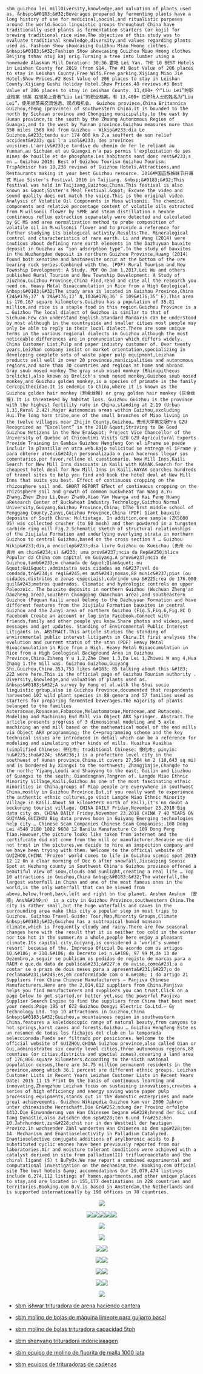 
```
sbm guizhou lei millDiversity,knowledge,and valuation of plants used as. &nbsp;&#0183;&#32;Beverages prepared by fermenting plants have a long history of use for medicinal,social,and ritualistic purposes around the world.Socio linguistic groups throughout China have traditionally used plants as fermentation starters (or koji) for brewing traditional rice wine.The objective of this study was to evaluate traditional knowledge,diversity,and values regarding plants used as. Fashion Show showcasing Guizhou Miao Hmong clothes. &nbsp;&#0183;&#32;Fashion Show showcasing Guizhou Miao Hmong clothes Beijing tshav ntuj kaj nrig.Turning a tree into lumber using a homemade Alaskan Mill Duration: 30:36.雷艳 Lei Yan. THE 10 BEST Hotels in Leishan County for 2019 (from $14. The #1 Best Value of 206 places to stay in Leishan County.Free Wifi.Free parking.Xijiang Miao Jie Hotel.Show Prices.#2 Best Value of 206 places to stay in Leishan County.Xijiang Gushi Holiday Hotel.Show Prices.48 reviews.#3 Best Value of 206 places to stay in Leishan County. 13,400+ 个“Liu Lei”的职业档案 领英 在领英上查看“Liu Lei”的职业档案。有 13,400+ 位职场人士的姓名为“Liu Lei”，使用领英来交流信息、观点和机会。 Guizhou province,China Britannica Guizhou,sheng (province) of southwestern China.It is bounded to the north by Sichuan province and Chongqing municipality,to the east by Hunan province,to the south by the Zhuang Autonomous Region of Guangxi,and to the west by Yunnan province.Guizhou measures more than 350 miles (560 km) from Guizhou — Wikip&#233;dia Le Guizhou,&#233;tendu sur 174 000 km 2,a souffert de son relief accident&#233; qui l'a isol&#233; des provinces voisines.L'arriv&#233;e tardive du chemin de fer le reliant au Yunnan,au Sichuan et au Guangxi n'a pas permis l'exploitation de ses mines de houille et de phosphate.Les habitants sont donc rest&#233;s en … Guizhou 2019: Best of Guizhou Tourism Guizhou Tourism: TripAdvisor has 18,238 reviews of Guizhou Hotels,Attractions,and Restaurants making it your best Guizhou resource. 2016中国苗族姊妹节开幕式 Miao Sister's Festival 2016 in Taijiang. &nbsp;&#0183;&#32;This festival was held in Taijiang,Guizhou,China.This festival is also known as &quot;Sister's Meal Festival.&quot; Excuse the video and sound quality does not match the voice.This is the original video. Analysis of Volatile Oil Components in Musa wilsonii. The chemical components and relative percentage content of volatile oils extracted from M.wilsonii flower by SPME and steam distillation n hexane continuous reflux extraction separately were detected and calculated by GC MS and area normalization method to probe composition of volatile oil in M.wilsonii flower and to provide a reference for further studying its biological activity.Results:The. Mineralogical control and characteristics of rare earth. Li and Wang (2014) were cautious about defining rare earth elements in the Dazhuyuan bauxite deposit in Guizhou as “ion adsorption type”.In the study of bauxites in the Wuzhengdao deposit in northern Guizhou Province,Huang (2014) found both xenotime and bastnaesite occur at the bottom of the ore bearing rock series.Combined with the. (PDF) Rural Tourism and New Township Development: A Study. PDF On Jan 1,2017,Lei Wu and others published Rural Tourism and New Township Development: A Study of Jiuzhou,Guizhou Province,China Find,read and cite all the research you need on. Heavy Metal Bioaccumulation in Rice from a High Geological. &nbsp;&#0183;&#32;The study area is located in Guizhou Province,China (24&#176;37’ N 29&#176;13’ N,103&#176;36’ E 109&#176;35’ E).This area is 176,167 square kilometers.Guizhou has a population of 35.81 million,and rice is a staple food in this region.Guizhou Province is a … Guizhou The local dialect of Guizhou is similar to that of Sichuan.Few can understand English.Standard Mandarin can be understood by most although in the countryside and smaller cities most people may only be able to reply in their local dialect.There are some unique terms in the various regional dialects in Guizhou although the most noticeable differences are in pronunciation which differs widely. China Customer List,Pulp and paper industry customer of. Over twenty years,Leizhan company insist on market orientation,specializing in developing complete sets of waste paper pulp equipment,Leizhan products sell well in over 20 provinces,municipalities and autonomous regions,and more than 30 countries and regions at home and abroad. Gray snub nosed monkey The gray snub nosed monkey (Rhinopithecus brelichi),also known as Brelich's snub nosed monkey,Guizhou snub nosed monkey,and Guizhou golden monkey,is a species of primate in the family Cercopithecidae.It is endemic to China,where it is known as the Guizhou golden hair monkey (黔金丝猴) or gray golden hair monkey (灰金丝猴).It is threatened by habitat loss. Guizhou Guizhou is the province with the highest fertility rate in China,standing at 2.19 (Urban 1.31,Rural 2.42).Major Autonomous areas within Guizhou,excluding Hui.The long horn tribe,one of the small branches of Miao living in the twelve villages near Zhijin County,Guizhou… 贵州大学英文版Pro GZU Recognized as “Excellent” in the 2018 &quot;Striving to Be Good Guizhou Netizens in the New Era&quot; Project Vice Chancellor of the University of Quebec at Chicoutimi Visits GZU GZU Agricultural Experts Provide Training in Gambia Guizhou Hengfeng Con el iFrame se puede incluir la plantilla en otra web.Bajo solicitud se entrega el iFrame y para obtener atenci&#243;n personalizada o para hacernos llegar sus comentarios,por favor,rellene el cuestionario. New Mill Inns,Kaili Search for New Mill Inns discounts in Kaili with KAYAK.Search for the cheapest hotel deal for New Mill Inns in Kaili.KAYAK searches hundreds of travel sites to help you find and book the hotel deal at New Mill Inns that suits you best. Effect of continuous cropping on the rhizosphere soil and. SHORT REPORT Eﬀect of continuous cropping on the rhizosphere soil and growth of common buckwheat Yan Wang a,Yu Zhang,Zhen Zhou Li,Quan Zhaob,Xiao Yan Huanga and Kai Feng Huang aResearch Center of Buckwheat Industry Technology,Guizhou Normal University,Guiyang,Guizhou Province,China; bThe ﬁrst middle school of Fenggang County,Zunyi,Guizhou Province,China (PDF) Giant bauxite deposits of South China: Multistage. In addition,one sample (ZK5600 95) was collected crusher (to 60 mesh) and then powdered in a tungsten carbide ring mill Fig.2.Schematic sketch of structural relationships of the Jiujialu Formation and underlying overlying strata in northern Guizhou to central Guizhou,based on the cross section Y … Guizhou Wikip&#233;dia,a enciclop&#233;dia livre Guizhou ou Kueichau (贵州 ou 貴州 em chin&#234;s) &#233; uma prov&#237;ncia da Rep&#250;blica Popular da China com capital em Guiyang.A prov&#237;ncia de Guizhou,tamb&#233;m chamada de &quot;Qian&quot; ou &quot;Gui&quot;,administra seis cidades ao n&#237;vel de condado,tr&#234;s regi&#245;es aut&#243;nomas,88 munic&#237;pios (ou cidades,distritos e zonas especiais),cobrindo uma &#225;rea de 176.000 quil&#243;metros quadrados. Climatic and hydrologic controls on upper Paleozoic. The bauxite deposits in northern Guizhou (Wuchuan Zheng'an Daozheng area),southern Chongqing (Nanchuan area),and southeastern Guizhou (Fuquan Kaili area) belong to the Dazhuyuan Formation and have different features from the Jiujialu Formation bauxites in central Guizhou and the Zunyi area of northern Guizhou (Fig.5,Fig.6,Fig.8C D Facebook Create an account or log into Facebook.Connect with friends,family and other people you know.Share photos and videos,send messages and get updates. Standing of Environmental Public Interest Litigants in. ABSTRACT.This article studies the standing of environmental public interest litigants in China.It first analyses the evolution and current status of the stan (PDF) Heavy Metal Bioaccumulation in Rice from a High. Heavy Metal Bioaccumulation in Rice from a High Geological Background Area in Guizhou Province,China.Ziheng Y u 1,2,Zhe Chen 1,3,Da Lei 1,Zhiwei W ang 4,Hua Zhang 1.the mill was. Guizhou Guizhou,Guiyang Shi,Guizhou,China.353,753 likes &#183; 85 talking about this &#183; 222 were here.This is the official page of Guizhou Tourism authority . Diversity,knowledge,and valuation of plants used as. &nbsp;&#0183;&#32;A survey by Hong et al.with the Shui socio linguistic group,also in Guizhou Province,documented that respondents harvested 103 wild plant species in 88 genera and 57 families used as starters for preparing fermented beverages.The majority of plants belonged to the families Asteraceae,Rosaceae,Fabaceae,Melastomaceae,Moraceae,and Rutaceae. Modeling and Machining End Mill via Object ARX Springer. Abstract.The article presents progress of 3 dimensional modeling and 5 axle machining an end mill based on the mathematical model of the end mills via Object ARX programming; the C++programming scheme and the key technical issues are introduced in detail which can be a reference for modeling and simulating other kinds of mills. Huaihua Huaihua (simplified Chinese: 怀化市; traditional Chinese: 懷化市; pinyin: hu&#225;ihu&#224; sh&#236;) is a prefecture level city in the southwest of Hunan province,China.it covers 27,564 km 2 (10,643 sq mi) and is bordered by Xiangxi to the northwest; Zhangjiajie,Changde to the north; Yiyang,Loudi and Shaoyang to the east; Guilin and Liuzhou of Guangxi to the south; Qiandongnan,Tongren of. Langde Miao Ethnic Minority Village,Kaili,Guizhou As one of the most fascinating ethnic minorities in China,groups of Miao people are everywhere in southwest China,mostly in Guizhou Province.But,if you really want to experience the authentic ethnic cultures,go visit Langde Miao Ethnic Minority Village in Kaili.About 50 kilometers north of Kaili,it's no doubt a beckoning tourist village. CHINA DAILY Friday,November 23,2018 Big data city on. CHINA DAILY Friday,November 23,2018 CHINA 7 40 YEARS ON GUIYANG,GUIZHOU Big data proves boon in Guiyang Emerging technologies help city … Chinese Scam Companies Chinese Scam Companies;.108 Dong Lei 4548 2180 1882 9608 12 Banilu Manufacture Co 109 Dong Peng Tian.However,the picture looks like taken from internet and the certificate did not come from the mill or manufacturer.Because we did not trust in the pictures,we decide to hire an inspection company and we have been trying with them. Welcome to the official website of GUIZHOU,CHINA 'Frozen' world comes to life in Guizhou scenic spot 2019 12 12 On a clear morning of Dec 6 after snowfall,Jiucaiping Scenic Spot at Hezhang county in Southwest China's Guizhou province offered a beautiful view of snow,clouds and sunlight,creating a real life … Top 10 attractions in Guizhou,China &nbsp;&#0183;&#32;The waterfall,the largest waterfall in China and one of the most famous ones in the world,is the only waterfall that can be viewed from above,below,front,back,left and right on the planet. Anshun Anshun （安顺; Ānsh&#249;n） is a city in Guizhou Province,southwestern China.The city is rather small,but the huge waterfalls and caves in the surrounding area make this city a popular stop in most trips to Guizhou. Guizhou Travel Guide: Tour,Map,Minority Groups,Climate &nbsp;&#0183;&#32;Guizhou has a subtropical humid monsoon climate,which is frequently cloudy and rainy.There are few seasonal changes here with the result that it is neither too cold in the winter nor too hot in the summer.As a whole,people here enjoy a pleasant climate.Its capital city,Guiyang,is considered a ‘world’s summer resort’ because of the. Imprensa Oficial De acordo com os artigos 10.&#186; e 210.&#186; do Decreto Lei n.&#186; 97 99 M,de 13 de Dezembro,a seguir se publicam os pedidos de registo de marcas para a RAEM e que,da data de publica&#231;&#227;o do aviso,come&#231;a a contar se o prazo de dois meses para a apresenta&#231;&#227;o de reclama&#231;&#245;es,em conformidade com o n.&#186; 1 do artigo 21 Suppliers from China Chinese Manufacturers — Panjiva Chinese Manufacturers.Here are the 2,014,012 suppliers from China.Panjiva helps you find manufacturers and suppliers you can trust.Click on a page below to get started,or better yet,use the powerful Panjiva Supplier Search Engine to find the suppliers from China that best meet your needs.Page 195 of 672 Guizhou Dongyi Electric Co.Ltd.— Gy Technology Ltd. Top 10 attractions in Guizhou,China &nbsp;&#0183;&#32;Guizhou,a mountainous region in southwestern China,features a kaleidoscopic range of natural beauty,from canyons to hot springs,karst caves and forests.Guizhou … Guizhou Hengfeng Este es un resumen de todas los fichajes del club en la temporada seleccionada.Puede ser filtrado por posiciones. Welcome to the official website of GUIZHOU,CHINA Guizhou province,also called Qian or Gui,administrates six county level cities,three autonomous regions,88 counties (or cities,districts and special zones),covering a land area of 176,000 square kilometers.According to the sixth national population census,there are 34.75 million permanent residents in the province,among which 36.1 percent are different ethnic groups. Leizhan Customer Lists in Recent Years Leizhan Customer Lists in Recent Years Date: 2015 11 15 Print On the basis of continuous learning and innovating,Zhengzhou Leizhan focus on sustaining innovations,creates a series of high efficiency and energy saving waste paper pulp processing equipments,stands out in the domestic enterprises and made great achievements. Guizhou Wikipedia Guizhou kam vor 2000 Jahren unter chinesische Herrschaft.Die Gr&#252;ndung der Provinz erfolgte 1413.Die Einwanderung von Han Chinesen begann w&#228;hrend der Sui und Tang Dynastie,also zwischen dem sp&#228;ten 6.und fr&#252;hen 10.Jahrhundert,zun&#228;chst nur in den Westteil der heutigen Provinz.In wachsender Zahl wanderten Han Chinesen ab dem sp&#228;ten 14. Mechanism and Enantioselectivity in Palladium Catalyzed. Enantioselective conjugate additions of arylboronic acids to β substituted cyclic enones have been previously reported from our laboratories.Air and moisture tolerant conditions were achieved with a catalyst derived in situ from palladium(II) trifluoroacetate and the chiral ligand (S) t BuPyOx.We now report a combined experimental and computational investigation on the mechanism,the. Booking.com Official site The best hotels &amp; accommodations Our 29,070,474 listings include 6,274,112 listings of homes,apartments,and other unique places to stay,and are located in 155,177 destinations in 228 countries and territories.Booking.com B.V.is based in Amsterdam,the Netherlands and is supported internationally by 198 offices in 70 countries. 
```

<div align="center">

<a href="https://es-crusher.shibang-china.com/github&k=sbm+guizhou+lei+mill"><img src="https://static.shibang-china.com/es/crusher/logo.jpg"></a>

<a href="https://es-crusher.shibang-china.com/github&k=sbm+guizhou+lei+mill"><img src="https://static.shibang-china.com/es/crusher/index.jpg"></a><a href="https://es-crusher.shibang-china.com/material.htmlgithub&k=sbm+guizhou+lei+mill"><img src="https://static.shibang-china.com/es/crusher/material.jpg"></a><a href="https://es-crusher.shibang-china.com/application.htmlgithub&k=sbm+guizhou+lei+mill"><img src="https://static.shibang-china.com/es/crusher/application.jpg"></a><a href="https://es-crusher.shibang-china.com/aboutus.htmlgithub&k=sbm+guizhou+lei+mill"><img src="https://static.shibang-china.com/es/crusher/aboutus.jpg"></a><a href="https://es-crusher.shibang-china.com/contact.htmlgithub&k=sbm+guizhou+lei+mill"><img src="https://static.shibang-china.com/es/crusher/contact.jpg"></a>

<a href="https://es-crusher.shibang-china.com/github&k=sbm+guizhou+lei+mill"><img src="https://static.shibang-china.com/es/crusher/banner.jpg"></a>

<a href="https://swt.shibang-china.com/github&k=sbm+guizhou+lei+mill"><img src="https://static.shibang-china.com/es/crusher/text.jpg"></a>

<a href="https://swt.shibang-china.com/github&k=sbm+guizhou+lei+mill"><img src="https://static.shibang-china.com/es/crusher/chat.jpg"></a><a href="https://es-crusher.shibang-china.com/contact.htmlgithub&k=sbm+guizhou+lei+mill"><img src="https://static.shibang-china.com/es/crusher/message.jpg"></a>

<a href="https://es-crusher.shibang-china.com/products/pe.htmlgithub&k=sbm+guizhou+lei+mill"><img src="https://static.shibang-china.com/es/crusher/pe.jpg"></a><a href="https://es-crusher.shibang-china.com/products/pf.htmlgithub&k=sbm+guizhou+lei+mill"><img src="https://static.shibang-china.com/es/crusher/pf.jpg"></a>

<a href="https://es-crusher.shibang-china.com/products/hpt.htmlgithub&k=sbm+guizhou+lei+mill"><img src="https://static.shibang-china.com/es/crusher/hpt.jpg"></a><a href="https://es-crusher.shibang-china.com/products/vsi.htmlgithub&k=sbm+guizhou+lei+mill"><img src="https://static.shibang-china.com/es/crusher/vsi.jpg"></a>

<a href="https://es-crusher.shibang-china.com/products/klv.htmlgithub&k=sbm+guizhou+lei+mill"><img src="https://static.shibang-china.com/es/crusher/klv.jpg"></a><a href="https://es-crusher.shibang-china.com/products/portable.htmlgithub&k=sbm+guizhou+lei+mill"><img src="https://static.shibang-china.com/es/crusher/portable.jpg"></a>

<a href="https://swt.shibang-china.com/github&k=sbm+guizhou+lei+mill"><img src="https://static.shibang-china.com/es/crusher/case.jpg"></a>

</div>


* [sbm ishwar trituradora de arena haciendo cantera](sbm%20ishwar%20trituradora%20de%20arena%20haciendo%20cantera.md)

* [sbm molino de bolas de máquina limeore para guijarro basal](sbm%20molino%20de%20bolas%20de%20m%C3%A1quina%20limeore%20para%20guijarro%20basal.md)

* [sbm molino de bolas trituradora capacidad 5tph](sbm%20molino%20de%20bolas%20trituradora%20capacidad%205tph.md)

* [sbm shenyang trituradora indonesiaagen](sbm%20shenyang%20trituradora%20indonesiaagen.md)

* [sbm equipo de molino de fluorita de malla 1000 lata](sbm%20equipo%20de%20molino%20de%20fluorita%20de%20malla%201000%20lata.md)

* [sbm equipos de trituradoras de cadenas](sbm%20equipos%20de%20trituradoras%20de%20cadenas.md)